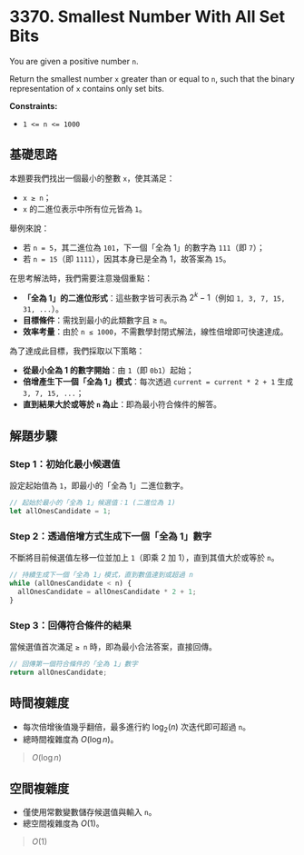 # 3370. Smallest Number With All Set Bits

You are given a positive number `n`.

Return the smallest number `x` greater than or equal to `n`, such that the binary representation of `x` contains only set bits.

**Constraints:**

- `1 <= n <= 1000`

## 基礎思路

本題要我們找出一個最小的整數 `x`，使其滿足：

- `x ≥ n`；
- `x` 的二進位表示中所有位元皆為 `1`。

舉例來說：

- 若 `n = 5`，其二進位為 `101`，下一個「全為 1」的數字為 `111`（即 `7`）；
- 若 `n = 15`（即 `1111`），因其本身已是全為 1，故答案為 `15`。

在思考解法時，我們需要注意幾個重點：

- **「全為 1」的二進位形式**：這些數字皆可表示為 $2^k - 1$（例如 `1, 3, 7, 15, 31, ...`）。
- **目標條件**：需找到最小的此類數字且 ≥ `n`。
- **效率考量**：由於 `n ≤ 1000`，不需數學封閉式解法，線性倍增即可快速達成。

為了達成此目標，我們採取以下策略：

- **從最小全為 1 的數字開始**：由 `1`（即 `0b1`）起始；
- **倍增產生下一個「全為 1」模式**：每次透過 `current = current * 2 + 1` 生成 `3, 7, 15, ...`；
- **直到結果大於或等於 `n` 為止**：即為最小符合條件的解答。

## 解題步驟

### Step 1：初始化最小候選值

設定起始值為 `1`，即最小的「全為 1」二進位數字。

```typescript
// 起始於最小的「全為 1」候選值：1 (二進位為 1)
let allOnesCandidate = 1;
```

### Step 2：透過倍增方式生成下一個「全為 1」數字

不斷將目前候選值左移一位並加上 `1`（即乘 2 加 1），直到其值大於或等於 `n`。

```typescript
// 持續生成下一個「全為 1」模式，直到數值達到或超過 n
while (allOnesCandidate < n) {
  allOnesCandidate = allOnesCandidate * 2 + 1;
}
```

### Step 3：回傳符合條件的結果

當候選值首次滿足 `≥ n` 時，即為最小合法答案，直接回傳。

```typescript
// 回傳第一個符合條件的「全為 1」數字
return allOnesCandidate;
```

## 時間複雜度

- 每次倍增後值幾乎翻倍，最多進行約 $\log_2(n)$ 次迭代即可超過 `n`。
- 總時間複雜度為 $O(\log n)$。

> $O(\log n)$

## 空間複雜度

- 僅使用常數變數儲存候選值與輸入 `n`。
- 總空間複雜度為 $O(1)$。

> $O(1)$

